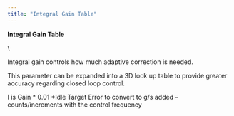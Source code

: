 ```yaml
---
title: "Integral Gain Table"
---
```


**Integral Gain Table**

\

Integral gain controls how much adaptive correction is needed.

This parameter can be expanded into a 3D look up table to provide greater accuracy regarding closed loop control.  


I is Gain \* 0.01 \*Idle Target Error to convert to g/s added – counts/increments with the control frequency


